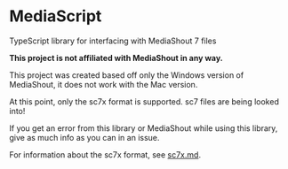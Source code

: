 # MediaScript

TypeScript library for interfacing with MediaShout 7 files

**This project is not affiliated with MediaShout in any way.**

This project was created based off only the Windows version of MediaShout, it does not work with the Mac version.

At this point, only the sc7x format is supported. sc7 files are being looked into!

If you get an error from this library or MediaShout while using this library, give as much info as you can in an issue.

For information about the sc7x format, see [sc7x.md](sc7x.md).
